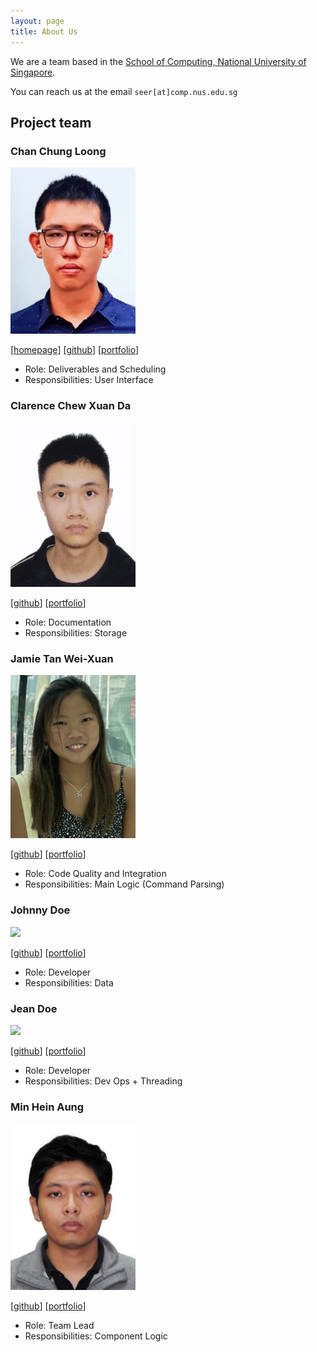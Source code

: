 ```yaml
---
layout: page
title: About Us
---
```


We are a team based in the [School of Computing, National University of Singapore](http://www.comp.nus.edu.sg).

You can reach us at the email `seer[at]comp.nus.edu.sg`

## Project team

### Chan Chung Loong

<img src="images/hikoya.png" width="200px">

[[homepage](http://www.comp.nus.edu.sg/~damithch)]
[[github](https://github.com/hikoya)]
[[portfolio](team/hikoya.md)]

* Role: Deliverables and Scheduling
* Responsibilities: User Interface

### Clarence Chew Xuan Da

<img src="images/clarence-chew.png" width="200px">

[[github](http://github.com/clarence-chew)]
[[portfolio](team/clarence-chew.md)]

* Role: Documentation
* Responsibilities: Storage

### Jamie Tan Wei-Xuan

<img src="images/jamie.png" width="200px">

[[github](http://github.com/jamietan2002)]
[[portfolio](team/jamie.md)]

* Role: Code Quality and Integration
* Responsibilities: Main Logic (Command Parsing)

### Johnny Doe

<img src="images/johndoe.png" width="200px">

[[github](http://github.com/johndoe)] [[portfolio](team/johndoe.md)]

* Role: Developer
* Responsibilities: Data

### Jean Doe

<img src="images/johndoe.png" width="200px">

[[github](http://github.com/johndoe)]
[[portfolio](team/johndoe.md)]

* Role: Developer
* Responsibilities: Dev Ops + Threading

### Min Hein Aung

<img src="images/minheina.png" width="200px">

[[github](http://github.com/minheina)]
[[portfolio](team/minheina.md)]

* Role: Team Lead 
* Responsibilities: Component Logic
